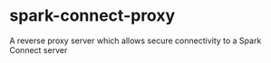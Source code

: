 # spark-connect-proxy
A reverse proxy server which allows secure connectivity to a Spark Connect server
